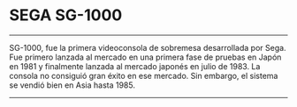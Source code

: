 # SEGA SG-1000

---

SG-1000, fue la primera videoconsola de sobremesa desarrollada por Sega. Fue primero lanzada al mercado en una primera fase de pruebas en Japón en 1981 y finalmente lanzada al mercado japonés en julio de 1983. La consola no consiguió gran éxito en ese mercado. Sin embargo, el sistema se vendió bien en Asia hasta 1985.

---
